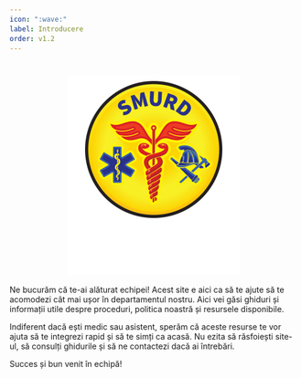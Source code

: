 ```yaml
---
icon: ":wave:"
label: Introducere
order: v1.2
---
```

#

<p align="center">
    <img src="/imagini/smurd2.png" alt="Departamentul Medical">
</p>

Ne bucurăm că te-ai alăturat echipei! Acest site e aici ca să te ajute să te acomodezi cât mai ușor în departamentul nostru. Aici vei găsi ghiduri și informații utile despre proceduri, politica noastră și resursele disponibile.

Indiferent dacă ești medic sau asistent, sperăm că aceste resurse te vor ajuta să te integrezi rapid și să te simți ca acasă. Nu ezita să răsfoiești site-ul, să consulți ghidurile și să ne contactezi dacă ai întrebări.

Succes și bun venit în echipă!